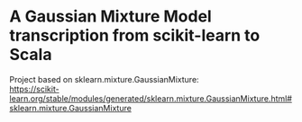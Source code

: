 # A Gaussian Mixture Model transcription from scikit-learn to Scala 

Project based on sklearn.mixture.GaussianMixture:  
https://scikit-learn.org/stable/modules/generated/sklearn.mixture.GaussianMixture.html#sklearn.mixture.GaussianMixture
